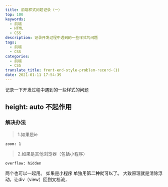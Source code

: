 ```yaml
---
title: 前端样式问题记录（一）
top: 100
keywords:
  - 前端
  - HTML
  - CSS
description: 记录开发过程中遇到的一些样式的问题
tags:
  - 前端
  - CSS
categories:
  - 前端
  - CSS
translate_title: front-end-style-problem-record-(1)
date: 2021-01-11 17:54:39
---
```


记录一下开发过程中遇到的一些样式的问题

<!-- more -->

## height: auto 不起作用
### 解决办法
> 1.如果是ie

```
zoom: 1
```

> 2.如果是其他浏览器（包括小程序）

```
overflow: hidden
```
两个也可以一起用。 如果是小程序 单独用第二种就可以了。
大致原理就是清除浮动，让div（view）回到文档流，
